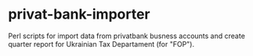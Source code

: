 # privat-bank-importer
Perl scripts for import data from privatbank busness accounts and create quarter report for Ukrainian Tax Departament (for "FOP").
